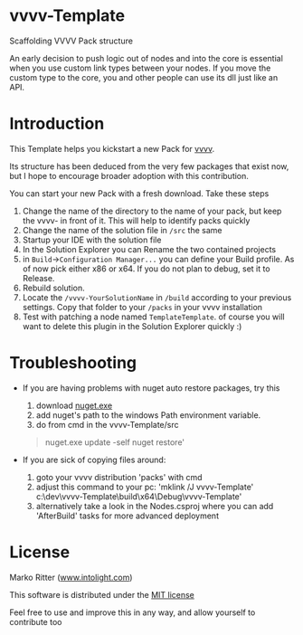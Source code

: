 vvvv-Template
=============

Scaffolding VVVV Pack structure 

An early decision to push logic out of nodes and into the core is essential when you use custom link types between your nodes. If you move the custom type to the core, you and other people can use its dll just like an API.

Introduction
============

This Template helps you kickstart a new Pack for [vvvv](http://www.vvvv.org). 


Its structure has been deduced from the very few packages that exist now, but I hope to encourage broader adoption with this contribution. 

You can start your new Pack with a fresh download. Take these steps 

1. Change the name of the directory to the name of your pack, but keep the vvvv- in front of it. This will help to identify packs quickly
2. Change the name of the solution file in `/src` the same
3. Startup your IDE with the solution file
4. In the Solution Explorer you can Rename the two contained projects
5. in `Build`->`Configuration Manager...` you can define your Build profile. As of now pick either x86 or x64. If you do not plan to debug, set it to Release. 
6. Rebuild solution. 
7. Locate the `/vvvv-YourSolutionName` in `/build` according to your previous settings. Copy that folder to your `/packs` in your vvvv installation 
8. Test with patching a node named `TemplateTemplate`. of course you will want to delete this plugin in the Solution Explorer quickly :)


Troubleshooting
============

- If you are having problems with nuget auto restore packages, try this 
  1. download [nuget.exe](http://download-codeplex.sec.s-msft.com/Download/Release?ProjectName=nuget&DownloadId=757017&FileTime=130290366297630000&Build=20841)
  2. add nuget's path to the windows Path environment variable.
  3. do from cmd in the vvvv-Template/src 
    > nuget.exe update -self 
    > nuget restore'

- If you are sick of copying files around:
  1. goto your vvvv distribution 'packs' with cmd
  2. adjust this command to your pc: 'mklink /J vvvv-Template' c:\dev\vvvv-Template\build\x64\Debug\vvvv-Template'
  3. alternatively take a look in the Nodes.csproj where you can add 'AfterBuild' tasks for more advanced deployment 

License
=======

Marko Ritter (www.intolight.com)

This software is distributed under the [MIT license](http://opensource.org/licenses/MIT)

Feel free to use and improve this in any way, and allow yourself to contribute too
